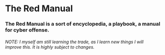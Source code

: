 # The Red Manual

### The Red Manual is a sort of encyclopedia, a playbook, a manual for cyber offense.

###### NOTE: I myself am still learning the trade, as I learn new things I will improve this. It is highly subject to changes.
